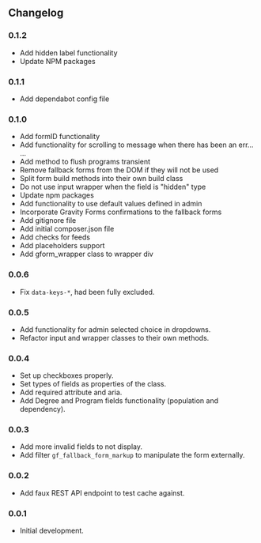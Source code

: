 ## Changelog

### 0.1.2
- Add hidden label functionality
- Update NPM packages

### 0.1.1
- Add dependabot config file

### 0.1.0
- Add formID functionality
- Add functionality for scrolling to message when there has been an err… …
- Add method to flush programs transient
- Remove fallback forms from the DOM if they will not be used
- Split form build methods into their own build class
- Do not use input wrapper when the field is "hidden" type
- Update npm packages
- Add functionality to use default values defined in admin
- Incorporate Gravity Forms confirmations to the fallback forms
- Add gitignore file
- Add initial composer.json file
- Add checks for feeds
- Add placeholders support
- Add gform_wrapper class to wrapper div

### 0.0.6
- Fix `data-keys-*`, had been fully excluded.

### 0.0.5
- Add functionality for admin selected choice in dropdowns.
- Refactor input and wrapper classes to their own methods.

### 0.0.4
- Set up checkboxes properly.
- Set types of fields as properties of the class.
- Add required attribute and aria.
- Add Degree and Program fields functionality (population and dependency).

### 0.0.3
- Add more invalid fields to not display.
- Add filter `gf_fallback_form_markup` to manipulate the form externally.

### 0.0.2
- Add faux REST API endpoint to test cache against.

### 0.0.1
- Initial development.
